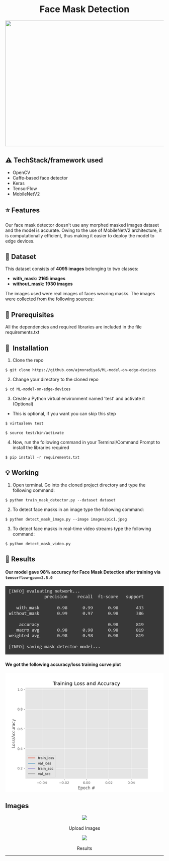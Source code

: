 <h1 align="center">Face Mask Detection</h1>








<p align="center"><img src="https://github.com/chandrikadeb7/Face-Mask-Detection/blob/master/Readme_images/Screen%20Shot%202020-05-14%20at%208.49.06%20PM.png" width="700" height="400"></p>


## :warning: TechStack/framework used

- OpenCV
- Caffe-based face detector
- Keras
- TensorFlow
- MobileNetV2

## :star: Features
Our face mask detector doesn't use any morphed masked images dataset and the model is accurate. Owing to the use of MobileNetV2 architecture, it is computationally efficient, thus making it easier to deploy the model to edge devices.


## :file_folder: Dataset

This dataset consists of __4095 images__ belonging to two classes:
*	__with_mask: 2165 images__
*	__without_mask: 1930 images__

The images used were real images of faces wearing masks. The images were collected from the following sources:


## :key: Prerequisites

All the dependencies and required libraries are included in the file requirements.txt

## 🚀&nbsp; Installation
1. Clone the repo
```
$ git clone https://github.com/ajmoradiya6/ML-model-on-edge-devices
```

2. Change your directory to the cloned repo 
```
$ cd ML-model-on-edge-devices
```

3. Create a Python virtual environment named 'test' and activate it (Optional)
- This is optional, if you want you can skip this step
```
$ virtualenv test
```
```
$ source test/bin/activate
```

4. Now, run the following command in your Terminal/Command Prompt to install the libraries required
```
$ pip install -r requirements.txt
```

## :bulb: Working

1. Open terminal. Go into the cloned project directory and type the following command:
```
$ python train_mask_detector.py --dataset dataset
```

2. To detect face masks in an image type the following command: 
```
$ python detect_mask_image.py --image images/pic1.jpeg
```

3. To detect face masks in real-time video streams type the following command:
```
$ python detect_mask_video.py 
```
## :key: Results

#### Our model gave 98% accuracy for Face Mask Detection after training via <code>tensorflow-gpu==2.5.0</code>


####          
![](https://github.com/ajmoradiya6/ML-model-on-edge-devices/blob/master/Readme_images/Screenshot%202020-06-01%20at%209.48.27%20PM.png)

#### We got the following accuracy/loss training curve plot
![](https://github.com/ajmoradiya6/ML-model-on-edge-devices/blob/master/plot.png)



## Images

<p align="center">
  <img src="Readme_images/1.PNG">
</p>
<p align="center">Upload Images</p>

<p align="center">
  <img src="Readme_images/2.PNG">
</p>
<p align="center">Results</p>

---
